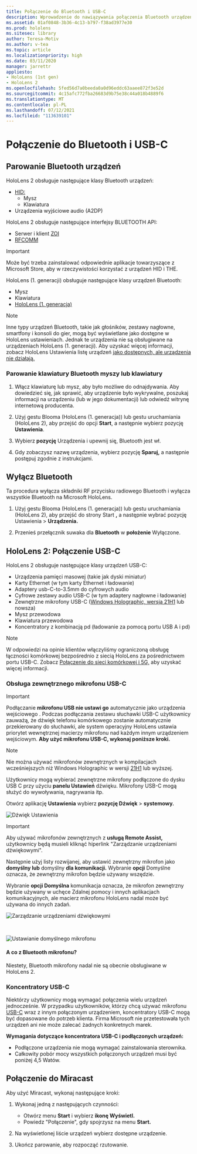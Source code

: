 ```yaml
---
title: Połączenie do Bluetooth i USB-C
description: Wprowadzenie do nawiązywania połączenia Bluetooth urządzeniami i akcesoriami USB-C z urządzeń HoloLens rzeczywistości mieszanej.
ms.assetid: 01af0848-3b36-4c13-b797-f38ad3977e30
ms.prod: hololens
ms.sitesec: library
author: Teresa-Motiv
ms.author: v-tea
ms.topic: article
ms.localizationpriority: high
ms.date: 03/11/2020
manager: jarrettr
appliesto:
- HoloLens (1st gen)
- HoloLens 2
ms.openlocfilehash: 5fed56d7a0beeda0a0d96eddc63aaee872f3e52d
ms.sourcegitcommit: 4c15afc772fba26683d9b75e38c44a018b4889f6
ms.translationtype: MT
ms.contentlocale: pl-PL
ms.lasthandoff: 07/12/2021
ms.locfileid: "113639101"
---
```

# <a name="connect-to-bluetooth-and-usb-c-devices"></a>Połączenie do Bluetooth i USB-C

## <a name="pair-bluetooth-devices"></a>Parowanie Bluetooth urządzeń

HoloLens 2 obsługuje następujące klasy Bluetooth urządzeń:

- [HID:](/windows-hardware/drivers/hid/)
    - Mysz
    - Klawiatura
- Urządzenia wyjściowe audio (A2DP)

HoloLens 2 obsługuje następujące interfejsy BLUETOOTH API:
- Serwer [](/windows/uwp/devices-sensors/gatt-server) i klient [ZOI](/windows/uwp/devices-sensors/gatt-client)
- [RFCOMM](/windows/uwp/devices-sensors/send-or-receive-files-with-rfcomm)
>[!IMPORTANT]
> Może być trzeba zainstalować odpowiednie aplikacje towarzyszące z Microsoft Store, aby w rzeczywistości korzystać z urządzeń HID i THE.

HoloLens (1. generacji) obsługuje następujące klasy urządzeń Bluetooth:

- Mysz
- Klawiatura
- [HoloLens (1. generacja)](hololens1-clicker.md)

> [!NOTE]
> Inne typy urządzeń Bluetooth, takie jak głośników, zestawy nagłowne, smartfony i konsoli do gier, mogą być wyświetlane jako dostępne w HoloLens ustawieniach. Jednak te urządzenia nie są obsługiwane na urządzeniach HoloLens (1. generacji). Aby uzyskać więcej informacji, zobacz HoloLens Ustawienia listę urządzeń [jako dostępnych, ale urządzenia nie działają.](hololens-troubleshooting.md#devices-listed-as-available-in-settings-dont-work)

### <a name="pair-a-bluetooth-keyboard-or-mouse"></a>Parowanie klawiatury Bluetooth myszy lub klawiatury

1. Włącz klawiaturę lub mysz, aby było możliwe do odnajdywania. Aby dowiedzieć się, jak sprawić, aby urządzenie było wykrywalne, poszukaj informacji na urządzeniu (lub w jego dokumentacji) lub odwiedź witrynę internetową producenta.

1. Użyj gestu Blooma (HoloLens (1. generacja)) lub gestu uruchamiania (HoloLens 2), aby przejść do opcji **Start**, a następnie wybierz pozycję **Ustawienia**.

1. Wybierz **pozycję** Urządzenia i upewnij się, Bluetooth jest wł.  

1. Gdy zobaczysz nazwę urządzenia, wybierz pozycję **Sparuj,** a następnie postępuj zgodnie z instrukcjami.

## <a name="disable-bluetooth"></a>Wyłącz Bluetooth

Ta procedura wyłącza składniki RF przycisku radiowego Bluetooth i wyłącza wszystkie Bluetooth na Microsoft HoloLens.

1. Użyj gestu Blooma (HoloLens (1. generacja)) lub gestu uruchamiania (HoloLens 2), aby przejść do strony Start **,** a następnie wybrać pozycję Ustawienia  >  **Urządzenia.**

1. Przenieś przełącznik suwaka dla **Bluetooth** w **położenie** Wyłączone.

## <a name="hololens-2-connect-usb-c-devices"></a>HoloLens 2: Połączenie USB-C

HoloLens 2 obsługuje następujące klasy urządzeń USB-C:

- Urządzenia pamięci masowej (takie jak dyski miniatur)
- Karty Ethernet (w tym karty Ethernet i ładowanie)
- Adaptery usb-C-to-3.5mm do cyfrowych audio
- Cyfrowe zestawy audio USB-C (w tym adaptery nagłowne i ładowanie)
- Zewnętrzne mikrofony USB-C ([Windows Holographic, wersja 21H1](hololens-release-notes.md#windows-holographic-version-21h1) lub nowsza)
- Mysz przewodowa
- Klawiatura przewodowa
- Koncentratory z kombinacją pd (ładowanie za pomocą portu USB A i pd)


> [!NOTE]
> W odpowiedzi na opinie klientów włączyliśmy ograniczoną obsługę łączności komórkowej bezpośrednio z siecią HoloLens za pośrednictwem portu USB-C. Zobacz [Połączenie do sieci komórkowej i 5G,](hololens-cellular.md) aby uzyskać więcej informacji.

### <a name="usb-c-external-microphone-support"></a>Obsługa zewnętrznego mikrofonu USB-C

> [!IMPORTANT]
> Podłączanie **mikrofonu USB nie ustawi go** automatycznie jako urządzenia wejściowego . Podczas podłączania zestawu słuchawki USB-C użytkownicy zauważą, że dźwięk telefonu komórkowego zostanie automatycznie przekierowany do słuchawki, ale system operacyjny HoloLens ustawia priorytet wewnętrznej macierzy mikrofonu nad każdym innym urządzeniem wejściowym. **Aby użyć mikrofonu USB-C, wykonaj poniższe kroki.**

> [!NOTE]
> Nie można używać mikrofonów zewnętrznych w kompilacjach wcześniejszych niż Windows Holographic w wersji [21H1](hololens-release-notes.md#windows-holographic-version-21h1) lub wyższej. 

Użytkownicy mogą wybierać zewnętrzne mikrofony podłączone do dysku USB C przy użyciu **panelu Ustawień** dźwięku. Mikrofony USB-C mogą służyć do wywoływania, nagrywania itp.

Otwórz aplikację **Ustawienia** wybierz **pozycję Dźwięk**  >  **systemowy.**

![Dźwięk Ustawienia](images/usbc-mic-1.jpg)

> [!IMPORTANT]
> Aby używać mikrofonów zewnętrznych z **usługą Remote Assist,** użytkownicy będą musieli kliknąć hiperlink "Zarządzanie urządzeniami dźwiękowymi".
>
> Następnie użyj listy rozwijanej, aby ustawić zewnętrzny mikrofon jako **domyślny lub** domyślny **dla komunikacji.** Wybranie **opcji** Domyślne oznacza, że zewnętrzny mikrofon będzie używany wszędzie.
>
> Wybranie **opcji Domyślna** komunikacja oznacza, że mikrofon zewnętrzny będzie używany w uchęce Zdalnej pomocy i innych aplikacjach komunikacyjnych, ale macierz mikrofonu HoloLens nadal może być używana do innych zadań.

![Zarządzanie urządzeniami dźwiękowymi](images/usbc-mic-2.png)

<br>

![Ustawianie domyślnego mikrofonu](images/usbc-mic-3.jpg)

#### <a name="what-about-bluetooth-microphone-support"></a>A co z Bluetooth mikrofonu?

Niestety, Bluetooth mikrofony nadal nie są obecnie obsługiwane w HoloLens 2.

### <a name="usb-c-hubs"></a>Koncentratory USB-C

Niektórzy użytkownicy mogą wymagać połączenia wielu urządzeń jednocześnie. W przypadku użytkowników, którzy chcą używać mikrofonu [USB-C](#usb-c-external-microphone-support) wraz z innym połączonym urządzeniem, koncentratory USB-C mogą być dopasowane do potrzeb klienta. Firma Microsoft nie przetestowała tych urządzeń ani nie może zalecać żadnych konkretnych marek.

**Wymagania dotyczące koncentratora USB-C i podłączonych urządzeń:**

- Podłączone urządzenia nie mogą wymagać zainstalowania sterownika.
- Całkowity pobór mocy wszystkich połączonych urządzeń musi być poniżej 4,5 Watów.

## <a name="connect-to-miracast"></a>Połączenie do Miracast

Aby użyć Miracast, wykonaj następujące kroki:

1. Wykonaj jedną z następujących czynności:  

   - Otwórz menu **Start** i wybierz **ikonę Wyświetl.**
   - Powiedz "Połączenie", gdy spojrzysz na menu **Start.**  

1. Na wyświetlonej liście urządzeń wybierz dostępne urządzenie.

1. Ukończ parowanie, aby rozpocząć rzutowanie.
